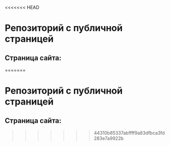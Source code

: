 <<<<<<< HEAD
# Репозиторий с публичной страницей
## Страница сайта:
<!-- git ogit pudhgi -->
=======
# Репозиторий с публичной страницей
## Страница сайта:
<!-- git ogit pudhgi -->
>>>>>>> 44310b85337abffff9a83dfbca3fd283e7a9922b
